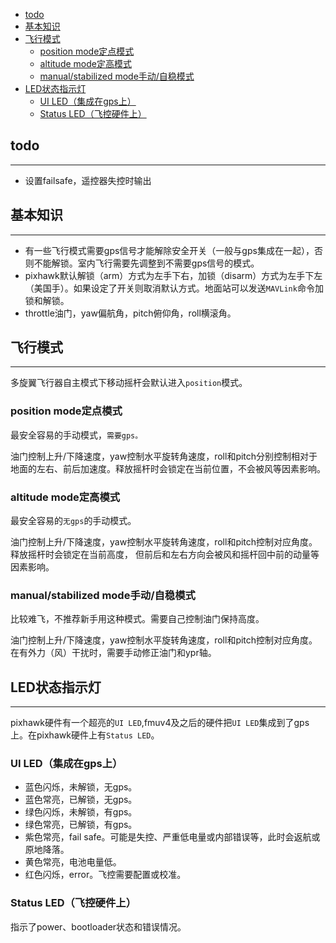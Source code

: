 <!-- @import "[TOC]" {cmd="toc" depthFrom=1 depthTo=6 orderedList=false} -->

<!-- code_chunk_output -->

- [todo](#todo)
- [基本知识](#基本知识)
- [飞行模式](#飞行模式)
  - [position mode定点模式](#position-mode定点模式)
  - [altitude mode定高模式](#altitude-mode定高模式)
  - [manual/stabilized mode手动/自稳模式](#manualstabilized-mode手动自稳模式)
- [LED状态指示灯](#led状态指示灯)
  - [UI LED（集成在gps上）](#ui-led集成在gps上)
  - [Status LED（飞控硬件上）](#status-led飞控硬件上)

<!-- /code_chunk_output -->


## todo
----
- 设置failsafe，遥控器失控时输出


## 基本知识
----
- 有一些飞行模式需要gps信号才能解除安全开关（一般与gps集成在一起），否则不能解锁。室内飞行需要先调整到不需要gps信号的模式。
- pixhawk默认解锁（arm）方式为左手下右，加锁（disarm）方式为左手下左（美国手）。如果设定了开关则取消默认方式。地面站可以发送`MAVLink`命令加锁和解锁。
- throttle油门，yaw偏航角，pitch俯仰角，roll横滚角。


## 飞行模式
----
多旋翼飞行器自主模式下移动摇杆会默认进入`position`模式。

### position mode定点模式

最安全容易的手动模式，`需要gps。`

油门控制上升/下降速度，yaw控制水平旋转角速度，roll和pitch分别控制相对于地面的左右、前后加速度。释放摇杆时会锁定在当前位置，不会被风等因素影响。

### altitude mode定高模式
最安全容易的`无gps`的手动模式。

油门控制上升/下降速度，yaw控制水平旋转角速度，roll和pitch控制对应角度。释放摇杆时会锁定在当前高度， 但前后和左右方向会被风和摇杆回中前的动量等因素影响。

### manual/stabilized mode手动/自稳模式
比较难飞，不推荐新手用这种模式。需要自己控制油门保持高度。

油门控制上升/下降速度，yaw控制水平旋转角速度，roll和pitch控制对应角度。在有外力（风）干扰时，需要手动修正油门和ypr轴。

## LED状态指示灯
----
pixhawk硬件有一个超亮的`UI LED`,fmuv4及之后的硬件把`UI LED`集成到了gps上。在pixhawk硬件上有`Status LED`。

### UI LED（集成在gps上）

- 蓝色闪烁，未解锁，无gps。
- 蓝色常亮，已解锁，无gps。
- 绿色闪烁，未解锁，有gps。
- 绿色常亮，已解锁，有gps。
- 紫色常亮，fail safe。可能是失控、严重低电量或内部错误等，此时会返航或原地降落。
- 黄色常亮，电池电量低。
- 红色闪烁，error。飞控需要配置或校准。

### Status LED（飞控硬件上）
指示了power、bootloader状态和错误情况。


